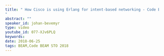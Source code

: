 ```yaml
---
title: " How Cisco is using Erlang for intent-based networking - Code BEAM STO 2018
"
abstract: ""
speaker_id: johan-bevemyr
type: video
youtube_id: 077-XJv6PLQ
keywords: 
date: 2018-06-25
tags: BEAM,Code BEAM STO 2018
---
```


